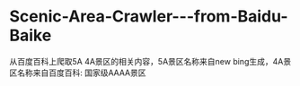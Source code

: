# Scenic-Area-Crawler---from-Baidu-Baike
从百度百科上爬取5A 4A景区的相关内容，5A景区名称来自new bing生成，4A景区名称来自百度百科: 国家级AAAA景区
